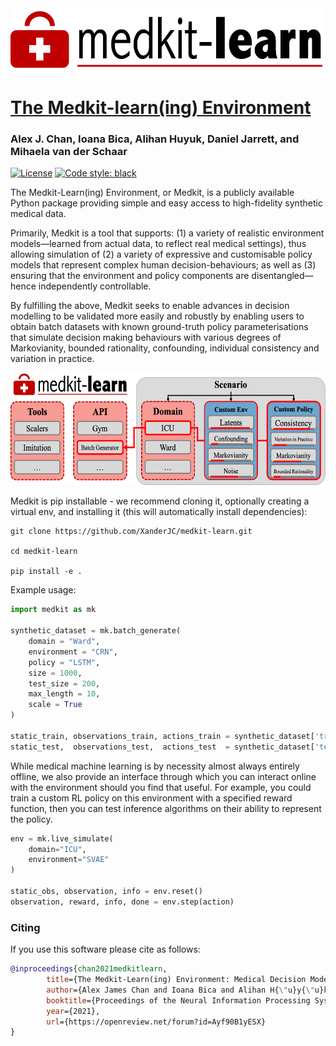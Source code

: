 

<img src="imgs/logo.png" height="100" width=auto>

# [The Medkit-learn(ing) Environment](https://openreview.net/forum?id=Ayf90B1yESX)

### Alex J. Chan, Ioana Bica, Alihan Huyuk, Daniel Jarrett, and Mihaela van der Schaar

[![License](https://img.shields.io/badge/License-Apache%202.0-blue.svg)](https://opensource.org/licenses/Apache-2.0)
 <a href="https://github.com/psf/black"><img alt="Code style: black" src="https://img.shields.io/badge/code%20style-black-000000.svg"></a>

The Medkit-Learn(ing) Environment, or Medkit, is a publicly available Python package providing simple and easy access to high-fidelity synthetic medical data.

Primarily, Medkit is a tool that supports: (1) a variety of realistic environment models—learned from actual data, to reflect real medical settings), thus allowing simulation of (2) a variety of expressive and customisable policy models that represent complex human decision-behaviours; as well as (3) ensuring that the environment and policy components are disentangled—hence independently controllable.

By fulfilling the above, Medkit seeks to enable advances in decision modelling to be validated more easily and robustly by enabling users to obtain batch datasets with known ground-truth policy parameterisations that simulate decision making behaviours with various degrees of Markovianity, bounded rationality, confounding, individual consistency and variation in practice.

<p align="center">
    <img src="imgs/overview.png" height="180" width=auto>
</p>


Medkit is pip installable - we recommend cloning it, optionally creating a virtual env, and installing it (this will automatically install dependencies):

```shell
git clone https://github.com/XanderJC/medkit-learn.git

cd medkit-learn

pip install -e .
```


Example usage:
```python
import medkit as mk

synthetic_dataset = mk.batch_generate(
    domain = "Ward",
    environment = "CRN",
    policy = "LSTM",
    size = 1000,
    test_size = 200,
    max_length = 10,
    scale = True
)

static_train, observations_train, actions_train = synthetic_dataset['training']
static_test,  observations_test,  actions_test  = synthetic_dataset['testing']
```

While medical machine learning is by necessity almost always entirely offline, we also provide an interface through which you can interact online with the environment should you find that useful. For example, you could train a custom RL policy on this environment with a specified reward function, then you can test inference algorithms on their ability to represent the policy.

```python
env = mk.live_simulate(
    domain="ICU",
    environment="SVAE"
)

static_obs, observation, info = env.reset()
observation, reward, info, done = env.step(action)
```

### Citing 

If you use this software please cite as follows:

```bib
@inproceedings{chan2021medkitlearn,
        title={The Medkit-Learn(ing) Environment: Medical Decision Modelling through Simulation},
        author={Alex James Chan and Ioana Bica and Alihan H{\"u}y{\"u}k and Daniel Jarrett and Mihaela van der Schaar},
        booktitle={Proceedings of the Neural Information Processing Systems Track on Datasets and Benchmarks},
        year={2021},
        url={https://openreview.net/forum?id=Ayf90B1yESX}
}
```